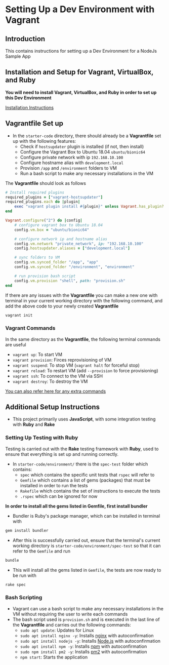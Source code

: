 # Setting Up a Dev Environment with Vagrant

## Introduction

This contains instructions for setting up a Dev Environment for a NodeJs Sample App

## Installation and Setup for Vagrant, VirtualBox, and Ruby

**You will need to install Vagrant, VirtualBox, and Ruby in order to set up this Dev Environment**

[Installation Instructions](https://github.com/ldaijiw/vagrant_setup)

## Vagrantfile Set up

- In the ``starter-code`` directory, there should already be a **Vagrantfile** set up with the following features:
	- Check if ``hostsupdater`` plugin is installed (if not, then install)
	- Configure the Vagrant Box to Ubuntu 18.04 ``ubuntu/bionic64``
	- Configure private network with ip ``192.168.10.100``
	- Configure hostname alias with ``development.local``
	- Provision ``/app`` and ``/environment`` folders to VM
	- Run a bash script to make any necessary installations in the VM

The **Vagrantfile** should look as follows
```ruby
# Install required plugins
required_plugins = ["vagrant-hostsupdater"]
required_plugins.each do |plugin|
    exec "vagrant plugin install #{plugin}" unless Vagrant.has_plugin? plugin
end

Vagrant.configure("2") do |config|
	# configure vagrant box to Ubuntu 18.04
	config.vm.box = "ubuntu/bionic64"

	# configure network ip and hostname alias
	config.vm.network "private_network", ip: "192.168.10.100"
	config.hostsupdater.aliases = ["development.local"]

	# sync folders to VM
	config.vm.synced_folder "/app", "app"
	config.vm.synced_folder "/environment", "environment"

	# run provision bash script
	config.vm.provision "shell", path: "provision.sh"
end
```
If there are any issues with the **Vagrantfile** you can make a new one with terminal in your current working directory with the following command, and add the above code to your newly created **Vagrantfile**
```bash
vagrant init
```

### Vagrant Commands

In the same directory as the **Vagrantfile**, the following terminal commands are useful
- ``vagrant up``: To start VM
- ``vagrant provision``: Firces reprovisioning of VM
- ``vagrant suspend``: To stop VM (``vagrant halt`` for forceful stop)
- ``vagrant reload``: To restart VM (add ``--provision`` to force provisioning)
- ``vagrant ssh``: To connect to the VM via SSH
- ``vagrant destroy``: To destroy the VM

[You can also refer here for any extra commands](https://gist.github.com/wpscholar/a49594e2e2b918f4d0c4)

## Additional Setup Instructions

- This project primarily uses **JavaScript**, with some integration testing with **Ruby** and **Rake**


### Setting Up Testing with Ruby

Testing is carried out with the **Rake** testing framework with **Ruby**, used to ensure that everything is set up and running correctly.

- In ``starter-code/environment/`` there is the ``spec-test`` folder which contains:
	- ``spec`` which contains the specific unit tests that ``rspec`` will refer to
	- ``Gemfile`` which contains a list of gems (packages) that must be installed in order to run the tests
	- ``Rakefile`` which contains the set of instructions to execute the tests
	- ``.rspec`` which can be ignored for now


**In order to install all the gems listed in Gemfile, first install bundler**

- Bundler is Ruby's package manager, which can be installed in terminal with
```bash
gem install bundler
```
- After this is successfully carried out, ensure that the terminal's current working directory is ``starter-code/environment/spec-test`` so that it can refer to the ``Gemfile`` and run
```bash
bundle
```
- This will install all the gems listed in ``Gemfile``, the tests are now ready to be run with
```bash
rake spec
```


### Bash Scripting

- Vagrant can use a bash script to make any necessary installations in the VM without requiring the user to write each commands
- The bash script used is ``provision.sh`` and is executed in the last line of the **Vagrantfile** and carries out the following commands:
	- ``sudo apt update``: Updates for Linux
	- ``sudo apt install nginx -y``: Installs [nginx](https://nginx.org/en/) with autoconfirmation
	- ``sudo apt install nodejs -y``: Installs [Node.js](https://nodejs.org/en/about/) with autoconfirmation
	- ``sudo apt install npm -y``: Installs [npm](https://docs.npmjs.com/about-npm) with autoconfirmation
	- ``sudo npm install pm2 -y``: Installs [pm2](https://pm2.keymetrics.io/docs/usage/quick-start/) with autoconfirmation
	- ``npm start``: Starts the application